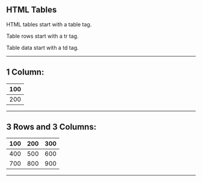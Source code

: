 

## HTML Tables

HTML tables start with a table tag.

Table rows start with a tr tag.

Table data start with a td tag.

---

## 1 Column:


 | 100 | 
 | --- | 
 | 200 | 


---

## 3 Rows and 3 Columns:


 | 100 | 200 | 300 | 
 | --- | --- | --- | 
 | 400 | 500 | 600 | 
 | 700 | 800 | 900 | 


---


